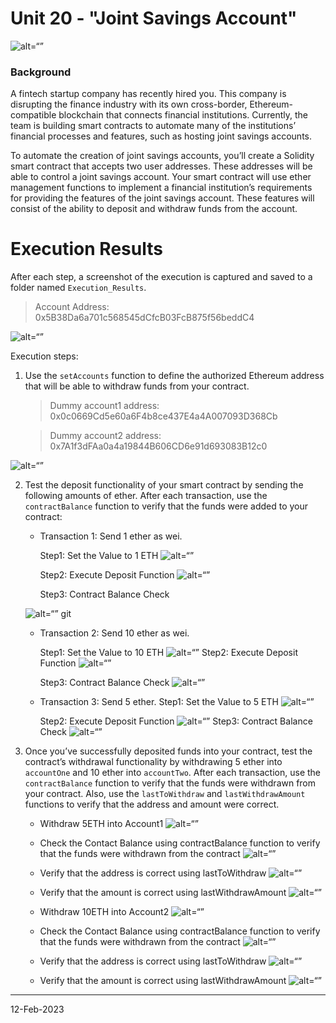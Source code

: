 # Unit 20 - "Joint Savings Account"

![alt=“”](Images/20-5-challenge-image.png)

### Background

A fintech startup company has recently hired you. This company is disrupting the finance industry with its own cross-border, Ethereum-compatible blockchain that connects financial institutions. Currently, the team is building smart contracts to automate many of the institutions’ financial processes and features, such as hosting joint savings accounts.

To automate the creation of joint savings accounts, you’ll create a Solidity smart contract that accepts two user addresses. These addresses will be able to control a joint savings account. Your smart contract will use ether management functions to implement a financial institution’s requirements for providing the features of the joint savings account. These features will consist of the ability to deposit and withdraw funds from the account.

# Execution Results
After each step, a screenshot of the execution is captured and  saved to a folder named `Execution_Results`. 

>   Account Address:
    0x5B38Da6a701c568545dCfcB03FcB875f56beddC4

![alt=“”](Execution_Results/initial-screenshot-after-deploying.png)


Execution steps:

1. Use the `setAccounts` function to define the authorized Ethereum address that will be able to withdraw funds from your contract.

   >  Dummy account1 address: 0x0c0669Cd5e60a6F4b8ce437E4a4A007093D368Cb

   >  Dummy account2 address: 0x7A1f3dFAa0a4a19844B606CD6e91d693083B12c0

![alt=“”](Execution_Results/set-account1-and-account2.png)


2. Test the deposit functionality of your smart contract by sending the following amounts of ether. After each transaction, use the `contractBalance` function to verify that the funds were added to your contract:

    * Transaction 1: Send 1 ether as wei.

        Step1: Set the Value to 1 ETH
    ![alt=“”](Execution_Results/deposit-1eth.png)

        Step2: Execute Deposit Function
    ![alt=“”](Execution_Results/deposit-1eth-2.png)
        
        Step3: Contract Balance Check

    ![alt=“”](Execution_Results/deposit-1eth-contractBalance.png)
git
    * Transaction 2: Send 10 ether as wei.

        Step1: Set the Value to 10 ETH
    ![alt=“”](Execution_Results/deposit-10eth-1.png)
        Step2: Execute Deposit Function
    ![alt=“”](Execution_Results/deposit-10eth-2.png)

        Step3: Contract Balance Check
    ![alt=“”](Execution_Results/deposit-10eth-3.png)

    * Transaction 3: Send 5 ether.
        Step1: Set the Value to 5 ETH
    ![alt=“”](Execution_Results/deposit-5eth-1.png)

        Step2: Execute Deposit Function
    ![alt=“”](Execution_Results/deposit-5eth-2.png)
        Step3: Contract Balance Check
    ![alt=“”](Execution_Results/deposit-5eth-3.png)

3. Once you’ve successfully deposited funds into your contract, test the contract’s withdrawal functionality by withdrawing 5 ether into `accountOne` and 10 ether into `accountTwo`. After each transaction, use the `contractBalance` function to verify that the funds were withdrawn from your contract. Also, use the `lastToWithdraw` and `lastWithdrawAmount` functions to verify that the address and amount were correct.

    * Withdraw 5ETH into Account1
    ![alt=“”](Execution_Results/withdraw-5eth-into-account1.png)

    * Check the Contact Balance using contractBalance function to verify that the funds were withdrawn from the contract
    ![alt=“”](Execution_Results/withdraw-5eth-contract-balance.png)

    * Verify that the address is correct using lastToWithdraw
    ![alt=“”](Execution_Results/withdraw-5eth-lastToWithdraw.png)

    * Verify that the amount is correct using lastWithdrawAmount
    ![alt=“”](Execution_Results/withdraw-5eth-lastWithdrawAmount.png)

    * Withdraw 10ETH into Account2
    ![alt=“”](Execution_Results/withdraw-10eth-into-account2.png)

    * Check the Contact Balance using contractBalance function to verify that the funds were withdrawn from the contract
    ![alt=“”](Execution_Results/withdraw-10eth-contract-balance.png)

    * Verify that the address is correct using lastToWithdraw
    ![alt=“”](Execution_Results/withdraw-10eth-lastToWithdraw.png
)

    * Verify that the amount is correct using lastWithdrawAmount
    ![alt=“”](Execution_Results/withdraw-10eth-lastWithdrawAmount.png)


---
12-Feb-2023

